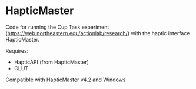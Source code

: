 # HapticMaster

Code for running the Cup Task experiment (https://web.northeastern.edu/actionlab/research/) with the haptic interface HapticMaster.

Requires:
- HapticAPI (from HapticMaster)
- GLUT

Compatible with HapticMaster v4.2 and Windows

